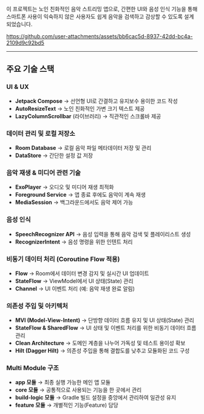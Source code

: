 이 프로젝트는 노인 친화적인 음악 스트리밍 앱으로, 간편한 UI와 음성 인식 기능을 통해 스마트폰 사용이 익숙하지 않은 사용자도 쉽게 음악을 검색하고 감상할 수 있도록 설계되었습니다.

https://github.com/user-attachments/assets/bb6cac5d-8937-42dd-bc4a-2109d9c92bd5

---

## 주요 기술 스택

### UI & UX
- **Jetpack Compose** → 선언형 UI로 간결하고 유지보수 용이한 코드 작성
- **AutoResizeText** → 노인 친화적인 가변 크기 텍스트 제공
- **LazyColumnScrollbar** (라이브러리) → 직관적인 스크롤바 제공

### 데이터 관리 및 로컬 저장소
- **Room Database** → 로컬 음악 파일 메타데이터 저장 및 관리
- **DataStore** → 간단한 설정 값 저장

### 음악 재생 & 미디어 관련 기술
- **ExoPlayer** → 오디오 및 미디어 재생 최적화
- **Foreground Service** → 앱 종료 후에도 음악이 계속 재생
- **MediaSession** → 백그라운드에서도 음악 제어 가능

### 음성 인식
- **SpeechRecognizer API** → 음성 입력을 통해 음악 검색 및 플레이리스트 생성
- **RecognizerIntent** → 음성 명령을 위한 인텐트 처리

### 비동기 데이터 처리 (Coroutine Flow 적용)
- **Flow** → Room에서 데이터 변경 감지 및 실시간 UI 업데이트
- **StateFlow** → ViewModel에서 UI 상태(State) 관리
- **Channel** → UI 이벤트 처리 (예: 음악 재생 완료 알림)

### 의존성 주입 및 아키텍처
- **MVI (Model-View-Intent)** → 단방향 데이터 흐름 유지 및 UI 상태(State) 관리
- **StateFlow & SharedFlow** → UI 상태 및 이벤트 처리를 위한 비동기 데이터 흐름 관리
- **Clean Architecture** → 도메인 계층을 나누어 가독성 및 테스트 용이성 확보
- **Hilt (Dagger Hilt)** → 의존성 주입을 통해 결합도를 낮추고 모듈화된 코드 구성

### Multi Module 구조
- **app 모듈** → 최종 실행 가능한 메인 앱 모듈
- **core 모듈** → 공통적으로 사용되는 기능을 한 곳에서 관리
- **build-logic 모듈** → Gradle 빌드 설정을 중앙에서 관리하여 일관성 유지
- **feature 모듈** → 개별적인 기능(Feature) 담당
